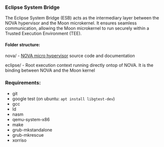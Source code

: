 ### Eclipse System Bridge

The Eclipse System Bridge (ESB) acts as the intermediary layer between the NOVA hypervisor and the Moon microkernel. It ensures seamless communication, allowing the Moon microkernel to run securely within a Trusted Execution Environment (TEE). 

#### Folder structure:
nova/ - [NOVA micro hypervisor](https://hypervisor.org) source code and documentation

eclipse/ - Root execution context running directly ontop of NOVA. It is the binding between NOVA and the Moon kernel

### Requirements:
- git
- google test (on ubuntu: `apt install libgtest-dev`)
- gcc
- ld
- nasm
- qemu-system-x86
- make
- grub-mkstandalone
- grub-mkrescue
- xorriso